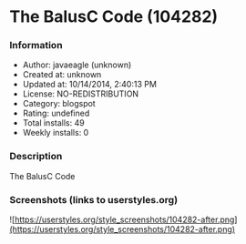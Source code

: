 # The BalusC Code (104282)

### Information
- Author: javaeagle (unknown)
- Created at: unknown
- Updated at: 10/14/2014, 2:40:13 PM
- License: NO-REDISTRIBUTION
- Category: blogspot
- Rating: undefined
- Total installs: 49
- Weekly installs: 0


### Description
The BalusC Code


### Screenshots (links to userstyles.org)
![https://userstyles.org/style_screenshots/104282-after.png](https://userstyles.org/style_screenshots/104282-after.png)


